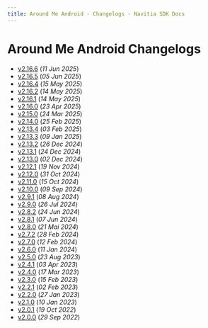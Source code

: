 ```yaml
---
title: Around Me Android - Changelogs - Navitia SDK Docs
---
```


# Around Me Android Changelogs

* [v2.16.6](releases/2.16.6/index.md) (_11 Jun 2025_)
* [v2.16.5](releases/2.16.5/index.md) (_05 Jun 2025_)
* [v2.16.4](releases/2.16.4/index.md) (_15 May 2025_)
* [v2.16.2](releases/2.16.2/index.md) (_14 May 2025_)
* [v2.16.1](releases/2.16.1/index.md) (_14 May 2025_)
* [v2.16.0](releases/2.16.0/index.md) (_23 Apr 2025_)
* [v2.15.0](releases/2.15.0/index.md) (_24 Mar 2025_)
* [v2.14.0](releases/2.14.0/index.md) (_25 Feb 2025_)
* [v2.13.4](releases/2.13.4/index.md) (_03 Feb 2025_)
* [v2.13.3](releases/2.13.3/index.md) (_09 Jan 2025_)
* [v2.13.2](releases/2.13.2/index.md) (_26 Dec 2024_)
* [v2.13.1](releases/2.13.1/index.md) (_24 Dec 2024_)
* [v2.13.0](releases/2.13.0/index.md) (_02 Dec 2024_)
* [v2.12.1](releases/2.12.1/index.md) (_19 Nov 2024_)
* [v2.12.0](releases/2.12.0/index.md) (_31 Oct 2024_)
* [v2.11.0](releases/2.11.0/index.md) (_15 Oct 2024_)
* [v2.10.0](releases/2.10.0/index.md) (_09 Sep 2024_)
* [v2.9.1](releases/2.9.1/index.md) (_08 Aug 2024_)
* [v2.9.0](releases/2.9.0/index.md) (_26 Jul 2024_)
* [v2.8.2](releases/2.8.2/index.md) (_24 Jun 2024_)
* [v2.8.1](releases/2.8.1/index.md) (_07 Jun 2024_)
* [v2.8.0](releases/2.8.0/index.md) (_21 Mai 2024_)
* [v2.7.2](releases/2.7.2/index.md) (_28 Feb 2024_)
* [v2.7.0](releases/2.7.0/index.md) (_12 Feb 2024_)
* [v2.6.0](releases/2.6.0/index.md) (_11 Jan 2024_)
* [v2.5.0](releases/2.5.0/index.md) (_23 Aug 2023_)
* [v2.4.1](releases/2.4.1/index.md) (_03 Apr 2023_)
* [v2.4.0](releases/2.4.0/index.md) (_17 Mar 2023_)
* [v2.3.0](releases/2.3.0/index.md) (_15 Feb 2023_)
* [v2.2.1](releases/2.2.1/index.md) (_02 Feb 2023_)
* [v2.2.0](releases/2.2.0/index.md) (_27 Jan 2023_)
* [v2.1.0](releases/2.1.0/index.md) (_10 Jan 2023_)
* [v2.0.1](releases/2.0.1/index.md) (_19 Oct 2022_)
* [v2.0.0](releases/2.0.0/index.md) (_29 Sep 2022_)
